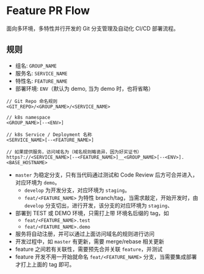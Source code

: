 # Feature PR Flow  

面向多环境，多特性并行开发的 Git 分支管理及自动化 CI/CD 部署流程。

## 规则

* 组名: `GROUP_NAME`
* 服务名: `SERVICE_NAME`
* 特性名: `FEATURE_NAME`
* 部署环境: `ENV`（默认为 demo, 当为 demo 时，也将省略）

```
// Git Repo 命名规则
<GIT_REPO>/<GROUP_NAME>/<SERVICE_NAME>

// k8s namespace
<GROUP_NAME>[--<ENV>]

// k8s Service / Deployment 名称
<SERVICE_NAME>[--<FEATURE_NAME>]

// 如果提供服务，访问域名为（域名规则略诡异，因为好买证书）
https?://<SERVICE_NAME>[--<FEATURE_NAME>]__<GROUP_NAME>[--<ENV>].<BASE_HOSTNAME>
```

* `master` 为稳定分支，只有当代码通过测试和 Code Review 后方可合并进入，对应环境为 `demo`。
    * `develop` 为开发分支，对应环境为 `staging`。 
    * `feat/<FEATURE_NAME>` 为特性 branch/tag，当需求敲定，开始开发时，由 `develop` 分支切出，进行开发，该分支的对应环境为 `staging`、
* 部署到 TEST 或 DEMO 环境，只需打上带 环境名后缀的 tag，如
    * `feat/<FEATURE_NAME>.test`
    * `feat/<FEATURE_NAME>.demo`
* 服务将自动注册，并可以通过上面访问域名的规则进行访问
* 开发过程中，如 `master` 有更新，需要 merge/rebase 相关更新
* feature 之间若有关联性，需要预先合并关联 `feature`，并测试
* feature 开发不用一开始就命名 `feat/<FEATURE_NAME>` 分支，当需要集成部署才打上上面的 tag 即可。